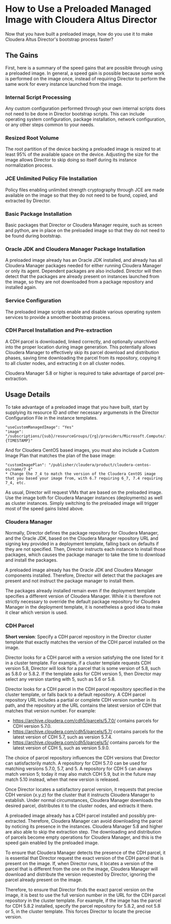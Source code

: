 # How to Use a Preloaded Managed Image with Cloudera Altus Director

Now that you have built a preloaded image, how do you use it to make Cloudera Altus Director's bootstrap process faster?

## The Gains

First, here is a summary of the speed gains that are possible through using a preloaded image. In general, a speed gain is possible because some work is performed on the image once, instead of requiring Director to perform the same work for every instance launched from the image.

### Internal Script Processing

Any custom configuration performed through your own internal scripts does not need to be done in Director bootstrap scripts. This can include operating system configuration, package installation, network configuration, or any other steps common to your needs.

### Resized Root Volume

The root partition of the device backing a preloaded image is resized to at least 95% of the available space on the device. Adjusting the size for the image allows Director to skip doing so itself during its instance normalization process.

### JCE Unlimited Policy File Installation

Policy files enabling unlimited strength cryptography through JCE are made available on the image so that they do not need to be found, copied, and extracted by Director.

### Basic Package Installation

Basic packages that Director or Cloudera Manager require, such as screen and python, are in place on the preloaded image so that they do not need to be found during bootstrap.

### Oracle JDK and Cloudera Manager Package Installation

A preloaded image already has an Oracle JDK installed, and already has all Cloudera Manager packages needed for either running Cloudera Manager or only its agent. Dependent packages are also included. Director will then detect that the packages are already present on instances launched from the image, so they are not downloaded from a package repository and installed again.

### Service Configuration

The preloaded image scripts enable and disable various operating system services to provide a smoother bootstrap process.

### CDH Parcel Installation and Pre-extraction

A CDH parcel is downloaded, linked correctly, and optionally unarchived into the proper location during image generation. This potentially allows Cloudera Manager to effectively skip its parcel download and distribution phases, saving time downloading the parcel from its repository, copying it to all cluster nodes, and extracting it on all cluster nodes.

Cloudera Manager 5.8 or higher is required to take advantage of parcel pre-extraction.

## Usage Details

To take advantage of a preloaded image that you have built, start by supplying its resource ID and other necessary argumensts in the Director Configuration File in the instance templates.

    "useCustomManagedImage": "Yes"
    "image": "/subscriptions/{sub}/resourceGroups/{rg}/providers/Microsoft.Compute/images/centos74_CM_CDH_preload.{TIMESTAMP}"

And for Cloudera CentOS based images, you must also include a Custom Image Plan that matches the plan of the base image:

    "customImagePlan": "/publisher/cloudera/product/cloudera-centos-os/name/7_4"
    * Change the 7_4 to match the version of the Cloudera CentOS image that you based your image from, with 6.7 requiring 6_7, 7.4 requiring 7_4, etc.

As usual, Director will request VMs that are based on the preloaded image. Use the image both for Cloudera Manager instances (deployments) as well as cluster instances. Simply switching to the preloaded image will trigger most of the speed gains listed above.

### Cloudera Manager

Normally, Director defines the package repository for Cloudera Manager, and the Oracle JDK, based on the Cloudera Manager repository URL and signing key provided in a deployment template, falling back on defaults if they are not specified. Then, Director instructs each instance to install those packages, which causes the package manager to take the time to download and install the packages.

A preloaded image already has the Oracle JDK and Cloudera Manager components installed. Therefore, Director will detect that the packages are present and not instruct the package manager to install them.

The packages already installed remain even if the deployment template specifies a different version of Cloudera Manager. While it is therefore not strictly necessary to override the default package repository for Cloudera Manager in the deployment template, it is nonetheless a good idea to make it clear which version is used.

### CDH Parcel

**Short version**: Specify a CDH parcel repository in the Director cluster template that exactly matches the version of the CDH parcel installed on the image.

Director looks for a CDH parcel with a version satisfying the one listed for it in a cluster template. For example, if a cluster template requests CDH version 5.8, Director will look for a parcel that is some version of 5.8, such as 5.8.0 or 5.8.2. If the template asks for CDH version 5, then Director may select any version starting with 5, such as 5.6 or 5.8.

Director looks for a CDH parcel in the CDH parcel repository specified in the cluster template, or falls back to a default repository. A CDH parcel repository URL includes a partial or complete CDH version number in its path, and the repository at the URL contains the latest version of CDH that matches that version number. For example:

* https://archive.cloudera.com/cdh5/parcels/5.7.0/ contains parcels for CDH version 5.7.0.
* https://archive.cloudera.com/cdh5/parcels/5.7/ contains parcels for the latest version of CDH 5.7, such as version 5.7.4.
* https://archive.cloudera.com/cdh5/parcels/5/ contains parcels for the latest version of CDH 5, such as version 5.9.0.

The choice of parcel repository influences the CDH versions that Director can satisfactorily match. A repository for CDH 5.7.0 can be used for matching versions 5.7.0, 5.7, and 5. A repository for CDH 5 can always match version 5; today it may also match CDH 5.9, but in the future may match 5.10 instead, when that new version is released.

Once Director locates a satisfactory parcel version, it requests that precise CDH version (x.y.z) for the cluster that it instructs Cloudera Manager to establish. Under normal circumstances, Cloudera Manager downloads the desired parcel, distributes it to the cluster nodes, and extracts it there.

A preloaded image already has a CDH parcel installed and possibly pre-extracted. Therefore, Cloudera Manager can avoid downloading the parcel by noticing its presence in the instances. Cloudera Manager 5.8 and higher are also able to skip the extraction step. The downloading and distribution of parcels become empty operations for Cloudera Manager, and this is the speed gain enabled by the preloaded image.

To ensure that Cloudera Manager detects the presence of the CDH parcel, it is essential that Director request the exact version of the CDH parcel that is present on the image. If, when Director runs, it locates a version of the parcel that is different from the one on the image, Cloudera Manager will download and distribute the version requested by Director, ignoring the parcel already present on the image.

Therefore, to ensure that Director finds the exact parcel version on the image, it is best to use the full version number in the URL for the CDH parcel repository in the cluster template. For example, if the image has the parcel for CDH 5.8.2 installed, specify the parcel repository for 5.8.2, and not 5.8 or 5, in the cluster template. This forces Director to locate the precise version.
